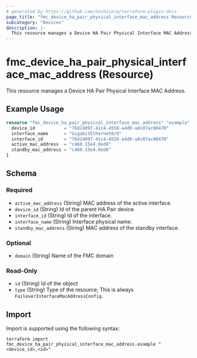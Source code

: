 ```yaml
---
# generated by https://github.com/hashicorp/terraform-plugin-docs
page_title: "fmc_device_ha_pair_physical_interface_mac_address Resource - terraform-provider-fmc"
subcategory: "Devices"
description: |-
  This resource manages a Device HA Pair Physical Interface MAC Address.
---
```


# fmc_device_ha_pair_physical_interface_mac_address (Resource)

This resource manages a Device HA Pair Physical Interface MAC Address.

## Example Usage

```terraform
resource "fmc_device_ha_pair_physical_interface_mac_address" "example" {
  device_id           = "76d24097-41c4-4558-a4d0-a8c07ac08470"
  interface_name      = "GigabitEthernet0/0"
  interface_id        = "76d24097-41c4-4558-a4d0-a8c07ac08470"
  active_mac_address  = "c460.15e4.0edd"
  standby_mac_address = "c460.15e4.0ed0"
}
```

<!-- schema generated by tfplugindocs -->
## Schema

### Required

- `active_mac_address` (String) MAC address of the active interface.
- `device_id` (String) Id of the parent HA Pair device.
- `interface_id` (String) Id of the interface.
- `interface_name` (String) Interface physical name.
- `standby_mac_address` (String) MAC address of the standby interface.

### Optional

- `domain` (String) Name of the FMC domain

### Read-Only

- `id` (String) Id of the object
- `type` (String) Type of the resource; This is always `FailoverInterfaceMacAddressConfig`.

## Import

Import is supported using the following syntax:

```shell
terraform import fmc_device_ha_pair_physical_interface_mac_address.example "<device_id>,<id>"
```
